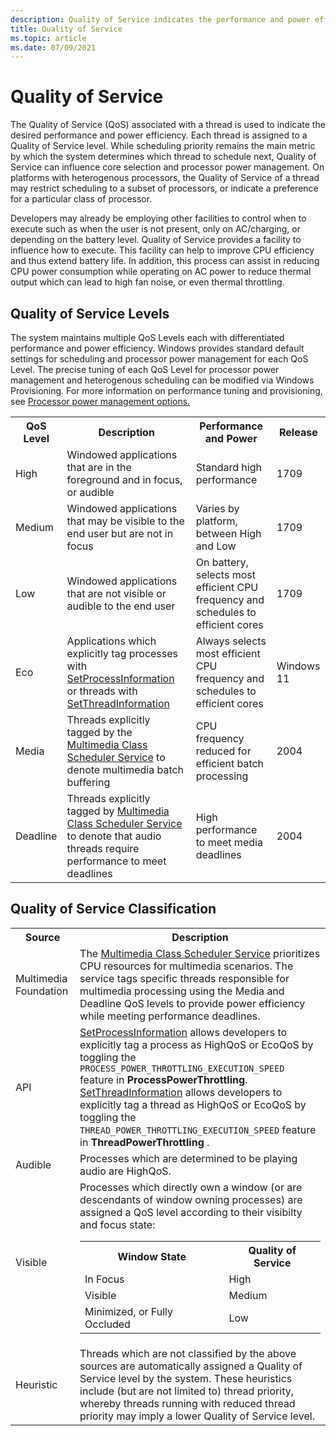 ```yaml
---
description: Quality of Service indicates the performance and power efficiency of a thread. This can influence thread scheduling and processor power management.
title: Quality of Service
ms.topic: article
ms.date: 07/09/2021
---
```


# Quality of Service

The Quality of Service (QoS) associated with a thread is used to indicate the desired performance and power efficiency. Each thread is assigned to a Quality of Service level. While scheduling priority remains the main metric by which the system determines which thread to schedule next, Quality of Service can influence core selection and processor power management. On platforms with heterogenous processors, the Quality of Service of a thread may restrict scheduling to a subset of processors, or indicate a preference for a particular class of processor.

Developers may already be employing other facilities to control when to execute such as when the user is not present, only on AC/charging, or depending on the battery level. Quality of Service provides a facility to influence how to execute. This facility can help to improve CPU efficiency and thus extend battery life. In addition, this process can assist in reducing CPU power consumption while operating on AC power to reduce thermal output which can lead to high fan noise, or even thermal throttling.




## Quality of Service Levels

The system maintains multiple QoS Levels each with differentiated performance and power efficiency. Windows provides standard default settings for scheduling and processor power management for each QoS Level. The precise tuning of each QoS Level for processor power management and heterogenous scheduling can be modified via Windows Provisioning. For more information on performance tuning and provisioning, see <a href="/windows-hardware/customize/power-settings/configure-processor-power-management-options">Processor power management options.</a>


<table>
<tr>
<th>QoS Level</th>
<th>Description</th>
<th>Performance and Power</th>
<th>Release</th>
</tr>
<tr>
<td>High</td>
<td>Windowed applications that are in the foreground and in focus, or audible</td>
<td>Standard high performance</td>
<td>1709</td>
</tr>
<tr>
<td>Medium</td>
<td>Windowed applications that may be visible to the end user but are not in focus</td>
<td>Varies by platform, between High and Low</td>
<td>1709</td>
</tr>
<tr>
<td>Low</td>
<td>Windowed applications that are not visible or audible to the end user</td>
<td>On battery, selects most efficient CPU frequency and schedules to efficient cores</td>
<td>1709</td>
</tr>
<tr>
<td>Eco</td>
<td>Applications which explicitly tag processes with <a href="/windows/desktop/api/processthreadsapi/nf-processthreadsapi-setprocessinformation">SetProcessInformation</a> or threads with <a href="/windows/desktop/api/processthreadsapi/nf-processthreadsapi-setprocessinformation">SetThreadInformation</a>
</td>
<td>Always selects most efficient CPU frequency and schedules to efficient cores</td>
<td>Windows 11</td>
</tr>
<tr>
<td>Media</td>
<td>Threads explicitly tagged by the <a href="/windows/desktop/procthread/multimedia-class-scheduler-service">Multimedia Class Scheduler Service</a>  to denote multimedia batch buffering</td>
<td>CPU frequency reduced for efficient batch processing</td>
<td>2004</td>
</tr>
<tr>
<td>Deadline</td>
<td>Threads explicitly tagged by <a href="/windows/desktop/procthread/multimedia-class-scheduler-service">Multimedia Class Scheduler Service</a>  to denote that audio threads require performance to meet deadlines</td>
<td>High performance to meet media deadlines</td>
<td>2004</td>
</tr>
</table>

## Quality of Service Classification

<table>
<tr>
<th>Source</th>
<th>Description</th>
</tr>
<tr>
<td>Multimedia Foundation</td>
<td>The <a href="/windows/desktop/procthread/multimedia-class-scheduler-service">Multimedia Class Scheduler Service</a> prioritizes CPU resources for multimedia scenarios. The service tags specific threads responsible for multimedia processing using the Media and Deadline QoS levels to provide power efficiency while meeting performance deadlines. </td>
</tr>
<tr>
<td>API</td>
<td><a href="/windows/desktop/api/processthreadsapi/nf-processthreadsapi-setprocessinformation">SetProcessInformation</a> allows developers to explicitly tag a process as HighQoS or EcoQoS by toggling the <code>PROCESS_POWER_THROTTLING_EXECUTION_SPEED</code> feature in <b>ProcessPowerThrottling</b>.
<br/>
<a href="/windows/desktop/api/processthreadsapi/nf-processthreadsapi-setprocessinformation">SetThreadInformation</a> allows developers to explicitly tag a thread as HighQoS or EcoQoS by toggling the <code>THREAD_POWER_THROTTLING_EXECUTION_SPEED</code> feature in <b>ThreadPowerThrottling </b>.
</td>
</tr>
<tr>
<td>Audible</td>
<td>Processes which are determined to be playing audio are HighQoS.</td>
</tr>
<tr>
<td>Visible</td>
<td>Processes which directly own a window (or are descendants of window owning processes) are assigned a QoS level according to their visibilty and focus state:
    <table>
        <tr>
            <th>Window State</th>
            <th>Quality of Service</th>
        </tr>
        <tr>
            <td>In Focus</td>
            <td>High</td>
        </tr>
        <tr>
            <td>Visible</td>
            <td>Medium</td>
        </tr>
        <tr>
            <td>Minimized, or Fully Occluded</td>
            <td>Low</td>
        </tr>
    </table>
</td>
</tr>
<tr>
<td>Heuristic</td>
<td>Threads which are not classified by the above sources are automatically assigned a Quality of Service level by the system. These heuristics include (but are not limited to) thread priority, whereby threads running with reduced thread priority may imply a lower Quality of Service level.</td>
</tr>